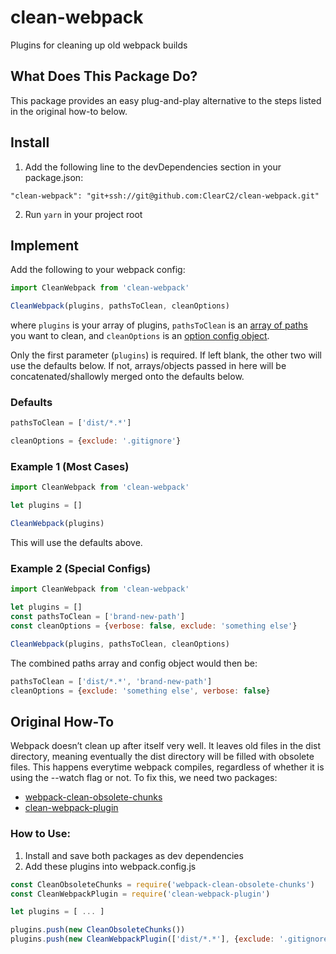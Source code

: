 # clean-webpack
Plugins for cleaning up old webpack builds


## What Does This Package Do?
This package provides an easy plug-and-play alternative to the steps listed in the original how-to below.

## Install
1. Add the following line to the devDependencies section in your package.json:

  `"clean-webpack": "git+ssh://git@github.com:ClearC2/clean-webpack.git"`

2. Run `yarn` in your project root


## Implement

Add the following to your webpack config:

````js
import CleanWebpack from 'clean-webpack'

CleanWebpack(plugins, pathsToClean, cleanOptions)
````

where `plugins` is your array of plugins, `pathsToClean` is an [array of paths](https://github.com/johnagan/clean-webpack-plugin#options-and-defaults-optional) you want to clean, and `cleanOptions` is an [option config object](https://github.com/johnagan/clean-webpack-plugin#options-and-defaults-optional).

Only the first parameter (`plugins`) is required. If left blank, the other two will use the defaults below. If not, arrays/objects passed in here will be concatenated/shallowly merged onto the defaults below.

### Defaults

````js
pathsToClean = ['dist/*.*']

cleanOptions = {exclude: '.gitignore'}
````

### Example 1 (Most Cases)

````js
import CleanWebpack from 'clean-webpack'

let plugins = []

CleanWebpack(plugins)
````

This will use the defaults above.

### Example 2 (Special Configs)

````js
import CleanWebpack from 'clean-webpack'

let plugins = []
const pathsToClean = ['brand-new-path']
const cleanOptions = {verbose: false, exclude: 'something else'}

CleanWebpack(plugins, pathsToClean, cleanOptions)
````

The combined paths array and config object would then be:

````js
pathsToClean = ['dist/*.*', 'brand-new-path']
cleanOptions = {exclude: 'something else', verbose: false}
````

## Original How-To

Webpack doesn’t clean up after itself very well. It leaves old files in the dist directory, meaning eventually the dist directory will be filled with obsolete files. This happens everytime webpack compiles, regardless of whether it is using the --watch flag or not. To fix this, we need two packages:

* [webpack-clean-obsolete-chunks](https://www.npmjs.com/package/webpack-clean-obsolete-chunks)
* [clean-webpack-plugin](https://github.com/johnagan/clean-webpack-plugin)

### How to Use:
1. Install and save both packages as dev dependencies
2. Add these plugins into webpack.config.js

````js
const CleanObsoleteChunks = require('webpack-clean-obsolete-chunks')
const CleanWebpackPlugin = require('clean-webpack-plugin')

let plugins = [ ... ]

plugins.push(new CleanObsoleteChunks())
plugins.push(new CleanWebpackPlugin(['dist/*.*'], {exclude: '.gitignore'}))
````
